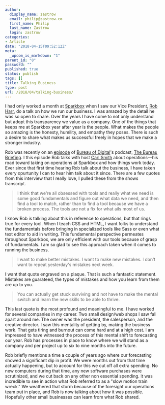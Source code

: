```yaml
---
author:
  display_name: zastrow
  email: philip@zastrow.co
  first_name: Philip
  last_name: Zastrow
  login: zastrow
categories:
- Article
date: "2018-04-15T09:52:12Z"
meta:
  _wpcom_is_markdown: "1"
parent_id: "0"
password: ""
published: true
status: publish
tags: []
title: Talking Business
type: post
url: /2018/04/talking-business/
---
```

<p>I had only worked a month at <a href="https://seesparkbox.com/">Sparkbox</a> when I saw our Vice President, <a href="https://twitter.com/robertharr">Rob Harr</a>, do a talk on how we run our business. I was amazed by the detail he was so open to share. Over the years I have come to not only understand but adopt this transparency we value as a company. One of the things that keeps me at Sparkbox year after year is the people. What makes the people so amazing is the honesty, humility, and empathy they poses. There is such a desire to share what makes us successful freely in hopes that we make a stronger industry.</p>
<p>Rob was recently on an <a href="https://bureauofdigital.com/radio/bureau-briefing-content/2018/4/11/3ttmsdloyppbie4tm9tg8hon2r7hxn">episode</a> of <a href="https://bureauofdigital.com">Bureau of Digital</a>'s podcast, <a href="https://bureauofdigital.com/radio/bureau-briefing/">The Bureau Briefing</a>. I this episode Rob talks with host <a href="https://twitter.com/carlsmith">Carl Smith</a> about operations—his road toward taking on operations at Sparkbox and how things work today. Ever since that first time hearing Rob talk about the business, I have taken every opurtunity I can to hear him talk about it since. There are a few quotes from this interview that I really love, I pulled these from the shows transcript.</p>
<blockquote><p>
  I think that we're all obsessed with tools and really what we need is some good fundamentals and figure out what data we need, and then find a tool to match, rather than to find a tool because we have a broken process. The tools are not a fix for what ails most of us.
</p></blockquote>
<p>I know Rob is talking about this in reference to operations, but that rings true for every tool. When I teach CSS and HTML, I want folks to understand the fundamentals before bringing in specialized tools like Sass or even what text editor to aid in writing. This fundamental perspective permeates throughout Sparkbox, we are only efficient with our tools because of grasp of fundamentals. I am so glad to see this approach taken when it comes to running the business.</p>
<blockquote><p>
  I want to make better mistakes. I want to make new mistakes. I don't want to repeat yesterday's mistakes next week.
</p></blockquote>
<p>I want that quote engraved on a plaque. That is such a fantastic statement. Mistakes are guarateed, the types of mistakes and how you learn from them are up to you.</p>
<blockquote><p>
  You can actually get stuck surviving and not have to make the mental switch and learn the new skills to be able to thrive.
</p></blockquote>
<p>This last quote is the most profound and meaningful to me. I have worked for several companies in my career. Two small design/web shops I saw fall apart around me. The owner was the president, the salesperson, and the creative director. I saw this mentality of getting by, making the business work. That gets tiring and burnout can come hard and at a high cost. I am impressed to have witnessed the process of this mental shift to forecasting our year. Rob has processes in place to know where we will stand as a company and per project up to six to nine months into the future.</p>
<p>Rob briefly mentions a time a couple of years ago where our forecasting showed a significant dip in profit. We were months out from that time actually happening, but to account for this we cut off all extra spending. No new computers during that time, any new software purchases were scrutinized, and we cut back on any other non essential spending. It was incredible to see in action what Rob referred to as a "slow motion train wreck." We weathered that storm because of the foresight our operations team put in place, and Rob is now talking about how it was possible. Hopefully other small businesses can learn from what Rob shared.</p>
